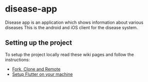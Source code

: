 # disease-app
Disease app is an application which shows information about various diseases 
This is the android and iOS client for the disease system.


## Setting up the project

To setup the project locally read these wiki pages and follow the instructions:

 - [Fork, Clone and Remote](https://github.com/mohak1283/disease-app/wiki/Fork,-Clone-and-Remote)
 - [Setup Flutter on your machine](https://github.com/mohak1283/disease-app/wiki/Setup-Flutter-on-your-machine)

